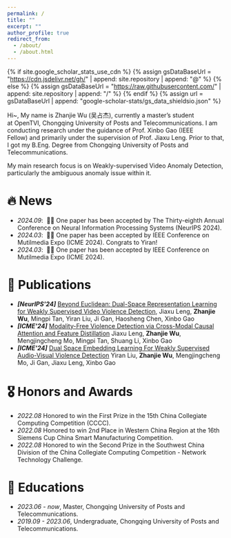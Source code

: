 ```yaml
---
permalink: /
title: ""
excerpt: ""
author_profile: true
redirect_from: 
  - /about/
  - /about.html
---
```


{% if site.google_scholar_stats_use_cdn %}
{% assign gsDataBaseUrl = "https://cdn.jsdelivr.net/gh/" | append: site.repository | append: "@" %}
{% else %}
{% assign gsDataBaseUrl = "https://raw.githubusercontent.com/" | append: site.repository | append: "/" %}
{% endif %}
{% assign url = gsDataBaseUrl | append: "google-scholar-stats/gs_data_shieldsio.json" %}

<span class='anchor' id='about-me'></span>

Hi~, My name is Zhanjie Wu (吴占杰), currently a master’s student at OpenTVI, Chongqing University of Posts and Telecommunications. I am conducting research under the guidance of Prof. Xinbo Gao (IEEE Fellow) and primarily under the supervision of Prof. Jiaxu Leng. Prior to that, I got my B.Eng. Degree from Chongqing University of Posts and Telecommunications.

My main research focus is on Weakly-supervised Video Anomaly Detection, particularly the ambiguous anomaly issue within it.


# 🔥 News
- *2024.09*: &nbsp;🎉🎉 One paper has been accepted by The Thirty-eighth Annual Conference on Neural Information Processing Systems (NeurIPS 2024).
- *2024.03*: &nbsp;🎉🎉 One paper has been accepted by IEEE Conference on Mutilmedia Expo (ICME 2024). Congrats to Yiran!
- *2024.03*: &nbsp;🎉🎉 One paper has been accepted by IEEE Conference on Mutilmedia Expo (ICME 2024).

# 📝 Publications 
- ***[NeurIPS'24]*** [Beyond Euclidean: Dual-Space Representation Learning for Weakly Supervised Video Violence Detection](https://proceedings.neurips.cc/paper_files/paper/2024/file/1f471322127d6347e5ae09a14b1e5cf7-Paper-Conference.pdf), Jiaxu Leng, **Zhanjie Wu**, Mingpi Tan, Yiran Liu, Ji Gan, Haosheng Chen, Xinbo Gao
- ***[ICME'24]*** [Modality-Free Violence Detection via Cross-Modal Causal Attention and Feature Distillation](https://ieeexplore.ieee.org/document/10688031)
Jiaxu Leng, **Zhanjie Wu**, Mengjingcheng Mo, Mingpi Tan, Shuang Li, Xinbo Gao
- ***[ICME'24]*** [Dual Space Embedding Learning For Weakly Supervised Audio-Visual Violence Detection](https://ieeexplore.ieee.org/document/10687755)
Yiran Liu, **Zhanjie Wu**, Mengjingcheng Mo, Ji Gan, Jiaxu Leng, Xinbo Gao

# 🎖 Honors and Awards
- *2022.08* Honored to win the First Prize in the 15th China Collegiate Computing Competition (CCCC).
- *2022.08* Honored to win 2nd Place in Western China Region at the 16th Siemens Cup China Smart Manufacturing Competition.
- *2022.08* Honored to win the Second Prize in the Southwest China Division of the China Collegiate Computing Competition - Network Technology Challenge.

# 📖 Educations
- *2023.06 - now*, Master, Chongqing University of Posts and Telecommunications.
- *2019.09 - 2023.06*, Undergraduate, Chongqing University of Posts and Telecommunications.
